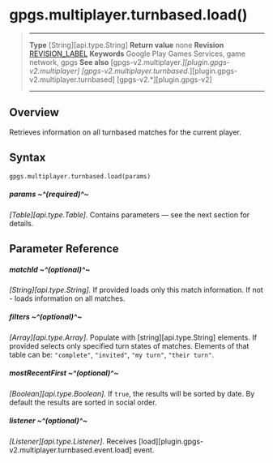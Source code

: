 # gpgs.multiplayer.turnbased.load()

> --------------------- ------------------------------------------------------------------------------------------
> __Type__              [String][api.type.String]
> __Return value__      none
> __Revision__          [REVISION_LABEL](REVISION_URL)
> __Keywords__          Google Play Games Services, game network, gpgs
> __See also__          [gpgs-v2.multiplayer.*][plugin.gpgs-v2.multiplayer]
>                       [gpgs-v2.multiplayer.turnbased.*][plugin.gpgs-v2.multiplayer.turnbased]
>                       [gpgs-v2.*][plugin.gpgs-v2]
> --------------------- ------------------------------------------------------------------------------------------

## Overview

Retrieves information on all turnbased matches for the current player.

## Syntax

	gpgs.multiplayer.turnbased.load(params)

##### params ~^(required)^~
_[Table][api.type.Table]._ Contains parameters — see the next section for details.

## Parameter Reference

##### matchId ~^(optional)^~
_[String][api.type.String]._ If provided loads only this match information. If not - loads information on all matches.

##### filters ~^(optional)^~
_[Array][api.type.Array]._ Populate with [string][api.type.String] elements. If provided selects only specified turn states of matches. Elements of that table can be: `"complete"`, `"invited"`, `"my turn"`, `"their turn"`.

##### mostRecentFirst ~^(optional)^~
_[Boolean][api.type.Boolean]._ If `true`, the results will be sorted by date. By default the results are sorted in social order.

##### listener ~^(optional)^~
_[Listener][api.type.Listener]._ Receives [load][plugin.gpgs-v2.multiplayer.turnbased.event.load] event.